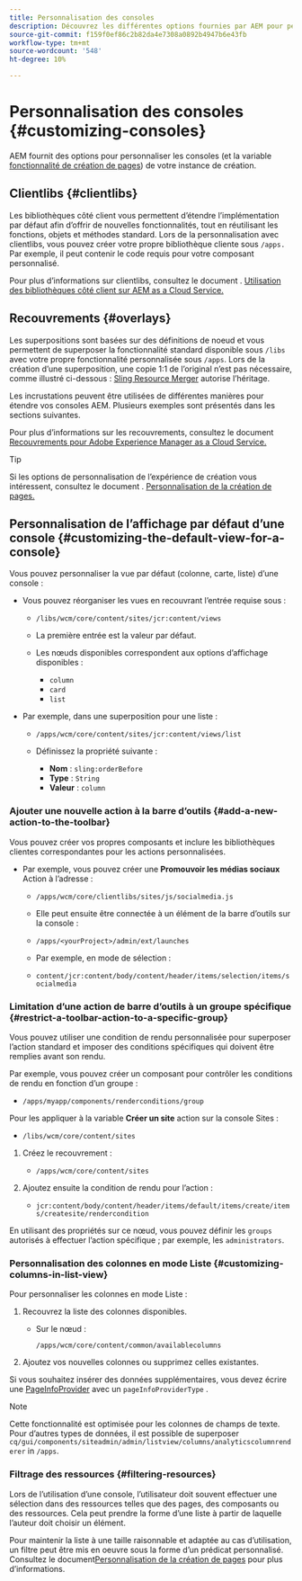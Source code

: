 ```yaml
---
title: Personnalisation des consoles
description: Découvrez les différentes options fournies par AEM pour personnaliser les consoles de votre instance de création.
source-git-commit: f159f0ef86c2b82da4e7308a0892b4947b6e43fb
workflow-type: tm+mt
source-wordcount: '548'
ht-degree: 10%

---
```



# Personnalisation des consoles {#customizing-consoles}

AEM fournit des options pour personnaliser les consoles (et la variable [fonctionnalité de création de pages](/help/implementing/developing/extending/page-authoring.md)) de votre instance de création.

## Clientlibs {#clientlibs}

Les bibliothèques côté client vous permettent d’étendre l’implémentation par défaut afin d’offrir de nouvelles fonctionnalités, tout en réutilisant les fonctions, objets et méthodes standard. Lors de la personnalisation avec clientlibs, vous pouvez créer votre propre bibliothèque cliente sous `/apps.` Par exemple, il peut contenir le code requis pour votre composant personnalisé.

Pour plus d’informations sur clientlibs, consultez le document . [Utilisation des bibliothèques côté client sur AEM as a Cloud Service.](/help/implementing/developing/introduction/clientlibs.md)

## Recouvrements {#overlays}

Les superpositions sont basées sur des définitions de noeud et vous permettent de superposer la fonctionnalité standard disponible sous `/libs` avec votre propre fonctionnalité personnalisée sous `/apps`. Lors de la création d’une superposition, une copie 1:1 de l’original n’est pas nécessaire, comme illustré ci-dessous : [Sling Resource Merger](/help/implementing/developing/introduction/sling-resource-merger.md) autorise l’héritage.

Les incrustations peuvent être utilisées de différentes manières pour étendre vos consoles AEM. Plusieurs exemples sont présentés dans les sections suivantes.

Pour plus d’informations sur les recouvrements, consultez le document [Recouvrements pour Adobe Experience Manager as a Cloud Service.](/help/implementing/developing/introduction/overlays.md)

>[!TIP]
>
>Si les options de personnalisation de l’expérience de création vous intéressent, consultez le document . [Personnalisation de la création de pages.](/help/implementing/developing/extending/page-authoring.md)

## Personnalisation de l’affichage par défaut d’une console {#customizing-the-default-view-for-a-console}

Vous pouvez personnaliser la vue par défaut (colonne, carte, liste) d’une console :

* Vous pouvez réorganiser les vues en recouvrant l’entrée requise sous :

   * `/libs/wcm/core/content/sites/jcr:content/views`

   * La première entrée est la valeur par défaut.

   * Les nœuds disponibles correspondent aux options d’affichage disponibles :

      * `column`
      * `card`
      * `list`

* Par exemple, dans une superposition pour une liste :

   * `/apps/wcm/core/content/sites/jcr:content/views/list`

   * Définissez la propriété suivante :

      * **Nom** : `sling:orderBefore`
      * **Type** : `String`
      * **Valeur** : `column`

### Ajouter une nouvelle action à la barre d’outils {#add-a-new-action-to-the-toolbar}

Vous pouvez créer vos propres composants et inclure les bibliothèques clientes correspondantes pour les actions personnalisées.

* Par exemple, vous pouvez créer une **Promouvoir les médias sociaux** Action à l’adresse :

   * `/apps/wcm/core/clientlibs/sites/js/socialmedia.js`

   * Elle peut ensuite être connectée à un élément de la barre d’outils sur la console :

   * `/apps/<yourProject>/admin/ext/launches`

   * Par exemple, en mode de sélection :

   * `content/jcr:content/body/content/header/items/selection/items/socialmedia`

### Limitation d’une action de barre d’outils à un groupe spécifique {#restrict-a-toolbar-action-to-a-specific-group}

Vous pouvez utiliser une condition de rendu personnalisée pour superposer l’action standard et imposer des conditions spécifiques qui doivent être remplies avant son rendu.

Par exemple, vous pouvez créer un composant pour contrôler les conditions de rendu en fonction d’un groupe :

* `/apps/myapp/components/renderconditions/group`

Pour les appliquer à la variable **Créer un site** action sur la console Sites :

* `/libs/wcm/core/content/sites`

1. Créez le recouvrement :

   * `/apps/wcm/core/content/sites`

1. Ajoutez ensuite la condition de rendu pour l’action :

   * `jcr:content/body/content/header/items/default/items/create/items/createsite/rendercondition`

En utilisant des propriétés sur ce nœud, vous pouvez définir les `groups` autorisés à effectuer l’action spécifique ; par exemple, les `administrators`.

### Personnalisation des colonnes en mode Liste {#customizing-columns-in-list-view}

Pour personnaliser les colonnes en mode Liste :

1. Recouvrez la liste des colonnes disponibles.

   * Sur le nœud :

     `/apps/wcm/core/content/common/availablecolumns`

1. Ajoutez vos nouvelles colonnes ou supprimez celles existantes.

Si vous souhaitez insérer des données supplémentaires, vous devez écrire une [PageInfoProvider](https://developer.adobe.com/experience-manager/reference-materials/cloud-service/javadoc/com/day/cq/wcm/api/PageInfoProvider.html) avec un `pageInfoProviderType` .

>[!NOTE]
>
>Cette fonctionnalité est optimisée pour les colonnes de champs de texte. Pour d’autres types de données, il est possible de superposer `cq/gui/components/siteadmin/admin/listview/columns/analyticscolumnrenderer` in `/apps`.

### Filtrage des ressources {#filtering-resources}

Lors de l’utilisation d’une console, l’utilisateur doit souvent effectuer une sélection dans des ressources telles que des pages, des composants ou des ressources. Cela peut prendre la forme d’une liste à partir de laquelle l’auteur doit choisir un élément.

Pour maintenir la liste à une taille raisonnable et adaptée au cas d’utilisation, un filtre peut être mis en oeuvre sous la forme d’un prédicat personnalisé. Consultez le document[Personnalisation de la création de pages](/help/implementing/developing/extending/page-authoring.md#filtering-resources) pour plus d’informations.
